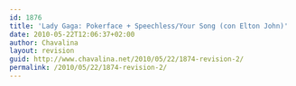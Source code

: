 ```yaml
---
id: 1876
title: 'Lady Gaga: Pokerface + Speechless/Your Song (con Elton John)'
date: 2010-05-22T12:06:37+02:00
author: Chavalina
layout: revision
guid: http://www.chavalina.net/2010/05/22/1874-revision-2/
permalink: /2010/05/22/1874-revision-2/
---
```

